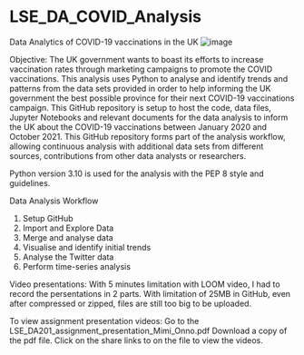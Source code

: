 # LSE_DA_COVID_Analysis
Data Analytics of COVID-19 vaccinations in the UK
![image](https://user-images.githubusercontent.com/102378332/176415294-dcea1dcb-97a2-4e2f-aa98-c05331f891eb.png)

Objective:
The UK government wants to boast its efforts  to increase vaccination rates through marketing campaigns to promote the COVID vaccinations. This analysis uses Python to analyse and identify trends and patterns from the data sets provided in order to help informing the UK government the best possible province for their next COVID-19 vaccinations campaign.
This GitHub repository is setup to host the code, data files, Jupyter Notebooks and relevant documents for the data analysis to inform the UK about the COVID-19 vaccinations between January 2020 and October 2021. This GitHub repository forms part of the analysis workflow, allowing continuous analysis with additional data sets from different sources, contributions from other data analysts or researchers. 

Python version 3.10 is used for the analysis with the PEP 8 style and guidelines.

Data Analysis Workflow
1) Setup GitHub
2) Import and Explore Data
3) Merge and analyse data
4) Visualise and identify initial trends
5) Analyse the Twitter data
6) Perform time-series analysis

Video presentations:
With 5 minutes limitation with LOOM video, I had to record the persentations in 2 parts.
With limitation of 25MB in GitHub, even after compressed or zipped, files are still too big to be uploaded.

To view assignment presentation videos:
Go to the LSE_DA201_assignment_presentation_Mimi_Onno.pdf
Download a copy of the pdf file.
Click on the share links to on the file to view the videos.
